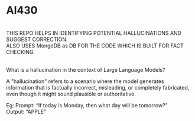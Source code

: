 # AI430
<br>THIS REPO HELPS IN IDENTIFYING POTENTIAL HALLUCINATIONS AND SUGGEST CORRECTION.
<br>ALSO USES MongoDB as DB FOR THE CODE WHICH IS BUILT FOR FACT CHECKING

<br>What is a hallucination in the context of Large Language Models? 

A "hallucination" refers to a scenario where the model generates information that is factually incorrect, misleading, or completely fabricated, even though it might sound plausible or authoritative.

Eg: Prompt: “If today is Monday, then what day will be tomorrow?”
<br>        Output: “APPLE”
